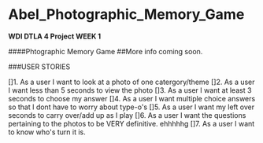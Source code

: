 # Abel_Photographic_Memory_Game
**WDI DTLA 4 Project WEEK 1**

####Phtographic Memory Game
##More info coming soon. 

###USER STORIES

[]1. As a user I want to look at a photo of one catergory/theme
[]2. As a user I want less than 5 seconds to view the photo
[]3. As a user I want at least 3 seconds to choose my answer
[]4. As a user I want multiple choice answers so that I dont have to worry about type-o's
[]5. As a user I want my left over seconds to carry over/add up as I play
[]6. As a user I want the questions pertaining to the photos to be VERY definitive. ehhhhhg 
[]7. As a user I want to know who's turn it is. 

 


